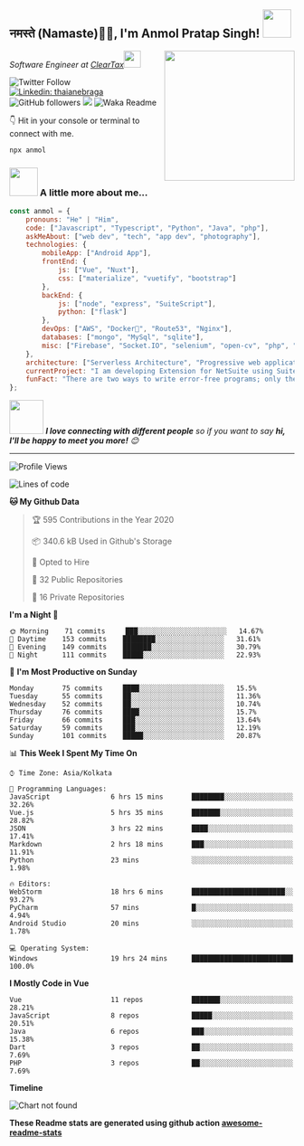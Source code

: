 <h2>नमस्ते (Namaste)🙏🏻, I'm Anmol Pratap Singh! <img src="https://media.giphy.com/media/12oufCB0MyZ1Go/giphy.gif" width="50"></h2>
<img align='right' src="https://media.giphy.com/media/M9gbBd9nbDrOTu1Mqx/giphy.gif" width="230">
<p><em>Software Engineer at <a href="http://www.cleartax.in">ClearTax</a><img src="https://media.giphy.com/media/WUlplcMpOCEmTGBtBW/giphy.gif" width="30"> 
</em></p>

![Twitter Follow](https://img.shields.io/twitter/follow/misteranmol?label=Follow)
[![Linkedin: thaianebraga](https://img.shields.io/badge/-anmol-blue?style=flat-square&logo=Linkedin&logoColor=white&link=https://www.linkedin.com/in/anmol-p-singh/)](https://www.linkedin.com/in/anmol-p-singh/)
![GitHub followers](https://img.shields.io/github/followers/anmol098?label=Follow&style=social)
![](https://visitor-badge.glitch.me/badge?page_id=anmol098.anmol098)
![Waka Readme](https://github.com/anmol098/anmol098/workflows/Waka%20Readme/badge.svg)

👇 Hit in your console or terminal to connect with me.

```bash
npx anmol
```

### <img src="https://media.giphy.com/media/VgCDAzcKvsR6OM0uWg/giphy.gif" width="50"> A little more about me...  

```javascript
const anmol = {
    pronouns: "He" | "Him",
    code: ["Javascript", "Typescript", "Python", "Java", "php"],
    askMeAbout: ["web dev", "tech", "app dev", "photography"],
    technologies: {
        mobileApp: ["Android App"],
        frontEnd: {
            js: ["Vue", "Nuxt"],
            css: ["materialize", "vuetify", "bootstrap"]
        },
        backEnd: {
            js: ["node", "express", "SuiteScript"],
            python: ["flask"]
        },
        devOps: ["AWS", "Docker🐳", "Route53", "Nginx"],
        databases: ["mongo", "MySql", "sqlite"],
        misc: ["Firebase", "Socket.IO", "selenium", "open-cv", "php", "SuiteApp"]
    },
    architecture: ["Serverless Architecture", "Progressive web applications", "Single page applications"],
    currentProject: "I am developing Extension for NetSuite using SuiteScript2.0",
    funFact: "There are two ways to write error-free programs; only the third one works"
};
```

<img src="https://media.giphy.com/media/LnQjpWaON8nhr21vNW/giphy.gif" width="60"> <em><b>I love connecting with different people</b> so if you want to say <b>hi, I'll be happy to meet you more!</b> 😊</em>

---
<!--START_SECTION:waka-->
![Profile Views](http://img.shields.io/badge/Profile%20Views-1624-blue)

![Lines of code](https://img.shields.io/badge/From%20Hello%20World%20I%27ve%20Written-2.8%20million%20lines%20of%20code-blue)

**🐱 My Github Data** 

> 🏆 595 Contributions in the Year 2020
 > 
> 📦 340.6 kB Used in Github's Storage 
 > 
> 💼 Opted to Hire
 > 
> 📜 32 Public Repositories
 > 
> 🔑 16 Private Repositories 

**I'm a Night 🦉** 

```text
🌞 Morning    71 commits     ███░░░░░░░░░░░░░░░░░░░░░░   14.67% 
🌆 Daytime    153 commits    ████████░░░░░░░░░░░░░░░░░   31.61% 
🌃 Evening    149 commits    ███████░░░░░░░░░░░░░░░░░░   30.79% 
🌙 Night      111 commits    █████░░░░░░░░░░░░░░░░░░░░   22.93%

```
📅 **I'm Most Productive on Sunday** 

```text
Monday       75 commits     ████░░░░░░░░░░░░░░░░░░░░░   15.5% 
Tuesday      55 commits     ██░░░░░░░░░░░░░░░░░░░░░░░   11.36% 
Wednesday    52 commits     ██░░░░░░░░░░░░░░░░░░░░░░░   10.74% 
Thursday     76 commits     ████░░░░░░░░░░░░░░░░░░░░░   15.7% 
Friday       66 commits     ███░░░░░░░░░░░░░░░░░░░░░░   13.64% 
Saturday     59 commits     ███░░░░░░░░░░░░░░░░░░░░░░   12.19% 
Sunday       101 commits    █████░░░░░░░░░░░░░░░░░░░░   20.87%

```


📊 **This Week I Spent My Time On** 

```text
⌚︎ Time Zone: Asia/Kolkata

💬 Programming Languages: 
JavaScript               6 hrs 15 mins       ████████░░░░░░░░░░░░░░░░░   32.26% 
Vue.js                   5 hrs 35 mins       ███████░░░░░░░░░░░░░░░░░░   28.82% 
JSON                     3 hrs 22 mins       ████░░░░░░░░░░░░░░░░░░░░░   17.41% 
Markdown                 2 hrs 18 mins       ███░░░░░░░░░░░░░░░░░░░░░░   11.91% 
Python                   23 mins             ░░░░░░░░░░░░░░░░░░░░░░░░░   1.98%

🔥 Editors: 
WebStorm                 18 hrs 6 mins       ███████████████████████░░   93.27% 
PyCharm                  57 mins             █░░░░░░░░░░░░░░░░░░░░░░░░   4.94% 
Android Studio           20 mins             ░░░░░░░░░░░░░░░░░░░░░░░░░   1.78%

💻 Operating System: 
Windows                  19 hrs 24 mins      █████████████████████████   100.0%

```

**I Mostly Code in Vue** 

```text
Vue                      11 repos            ███████░░░░░░░░░░░░░░░░░░   28.21% 
JavaScript               8 repos             █████░░░░░░░░░░░░░░░░░░░░   20.51% 
Java                     6 repos             ███░░░░░░░░░░░░░░░░░░░░░░   15.38% 
Dart                     3 repos             ██░░░░░░░░░░░░░░░░░░░░░░░   7.69% 
PHP                      3 repos             ██░░░░░░░░░░░░░░░░░░░░░░░   7.69%

```


**Timeline**

![Chart not found](https://github.com/anmol098/anmol098/blob/master/charts/bar_graph.png) 


<!--END_SECTION:waka-->

**These Readme stats are generated using github action [awesome-readme-stats](https://github.com/anmol098/waka-readme-stats)**
